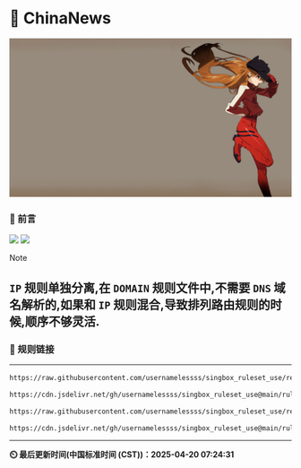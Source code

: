 
# 🧸 ChinaNews
![](https://raw.githubusercontent.com/usernamelessss/picture-bed/main/images/202504042256831.jpg)
### 📣 前言
![](https://shields.io/badge/-移除重复规则-ff69b4) ![](https://shields.io/badge/-IP&nbsp;规则单独存放不与&nbsp;DOMAIN&nbsp;等混合-green)
> [!NOTE]
**`IP` 规则单独分离,在 `DOMAIN` 规则文件中,不需要 `DNS` 域名解析的,如果和 `IP` 规则混合,导致排列路由规则的时候,顺序不够灵活.**
---

###  🔗 规则链接
---

```url
https://raw.githubusercontent.com/usernamelessss/singbox_ruleset_use/refs/heads/main/rule/ChinaNews/ChinaNews_No_IP.json
```

```url
https://cdn.jsdelivr.net/gh/usernamelessss/singbox_ruleset_use@main/rule/ChinaNews/ChinaNews_No_IP.json
```

```url
https://raw.githubusercontent.com/usernamelessss/singbox_ruleset_use/refs/heads/main/rule/ChinaNews/ChinaNews_No_IP.srs
```

```url
https://cdn.jsdelivr.net/gh/usernamelessss/singbox_ruleset_use@main/rule/ChinaNews/ChinaNews_No_IP.srs
```

---
**⏲️ 最后更新时间(中国标准时间 (CST))：2025-04-20 07:24:31**